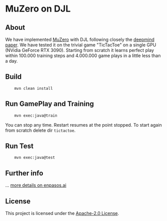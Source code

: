 # MuZero on DJL

## About

We have implemented [MuZero](https://deepmind.com/blog/article/muzero-mastering-go-chess-shogi-and-atari-without-rules)
with DJL following closely the [deepmind paper](https://www.nature.com/articles/s41586-020-03051-4).
We have tested it on the trivial game "TicTacToe" on a single GPU (NVidia GeForce RTX 3090).
Starting from scratch it learns perfect play within 100.000 training steps and 4.000.000 game plays in a little less than a day.

## Build

```
    mvn clean install
```

## Run GamePlay and Training

```
    mvn exec:java@train
```
You can stop any time. Restart resumes at the point stopped. To start again from scratch delete dir ```tictactoe```.

## Run Test

```
    mvn exec:java@test
```


## Further info

... [more details on enpasos.ai](https://enpasos.ai/)


## License

This project is licensed under the [Apache-2.0 License](LICENSE).
